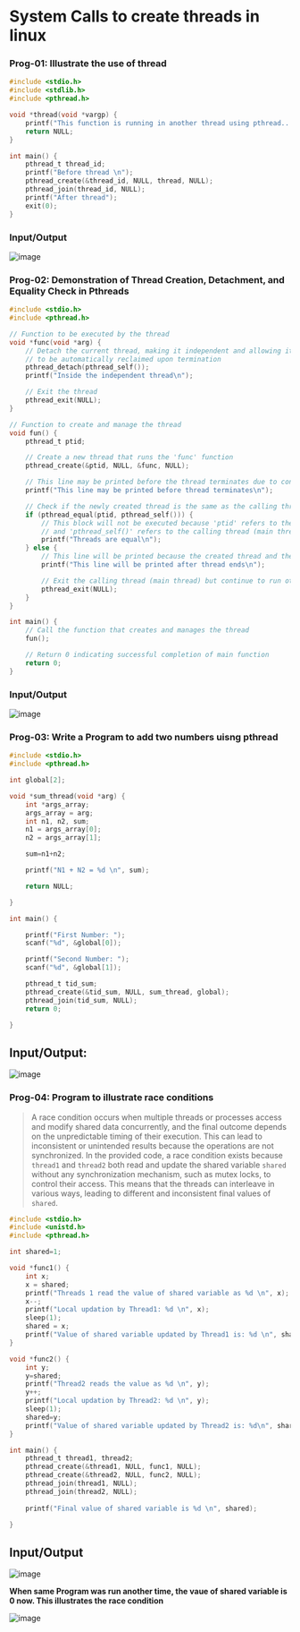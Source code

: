 # System Calls to create threads in linux

### Prog-01: Illustrate the use of thread

```C
#include <stdio.h>
#include <stdlib.h>
#include <pthread.h>

void *thread(void *vargp) {
	printf("This function is running in another thread using pthread...\n");
	return NULL;
}

int main() {
	pthread_t thread_id;
	printf("Before thread \n");
	pthread_create(&thread_id, NULL, thread, NULL);
	pthread_join(thread_id, NULL);
	printf("After thread");
	exit(0);
}
```
### Input/Output
![image](https://github.com/user-attachments/assets/3db33cbb-8db0-4b8a-906f-793b2f75d320)

### Prog-02: Demonstration of Thread Creation, Detachment, and Equality Check in Pthreads

```C
#include <stdio.h>
#include <pthread.h>

// Function to be executed by the thread
void *func(void *arg) {
    // Detach the current thread, making it independent and allowing its resources
    // to be automatically reclaimed upon termination
    pthread_detach(pthread_self());
    printf("Inside the independent thread\n");

    // Exit the thread
    pthread_exit(NULL);
}

// Function to create and manage the thread
void fun() {
    pthread_t ptid;

    // Create a new thread that runs the 'func' function
    pthread_create(&ptid, NULL, &func, NULL);

    // This line may be printed before the thread terminates due to concurrent execution
    printf("This line may be printed before thread terminates\n");

    // Check if the newly created thread is the same as the calling thread
    if (pthread_equal(ptid, pthread_self())) {
        // This block will not be executed because 'ptid' refers to the newly created thread
        // and 'pthread_self()' refers to the calling thread (main thread)
        printf("Threads are equal\n");
    } else {
        // This line will be printed because the created thread and the calling thread are different
        printf("This line will be printed after thread ends\n");

        // Exit the calling thread (main thread) but continue to run other threads
        pthread_exit(NULL);
    }
}

int main() {
    // Call the function that creates and manages the thread
    fun();

    // Return 0 indicating successful completion of main function
    return 0;
}

```
### Input/Output
![image](https://github.com/user-attachments/assets/ed80f83e-cd7e-418b-b4f6-951d7e61512e)


### Prog-03: Write a Program to add two numbers uisng pthread

```C
#include <stdio.h>
#include <pthread.h>

int global[2];

void *sum_thread(void *arg) {
	int *args_array;
	args_array = arg;
	int n1, n2, sum;
	n1 = args_array[0];
	n2 = args_array[1];

	sum=n1+n2;

	printf("N1 + N2 = %d \n", sum);

	return NULL;

}

int main() {

	printf("First Number: ");
	scanf("%d", &global[0]);

	printf("Second Number: ");
	scanf("%d", &global[1]);

	pthread_t tid_sum;
	pthread_create(&tid_sum, NULL, sum_thread, global);
	pthread_join(tid_sum, NULL);
	return 0;

}

```
## Input/Output:

![image](https://github.com/user-attachments/assets/1d51fe94-b6a6-4e7e-bb1a-8fc6704e6b15)

### Prog-04: Program to illustrate race conditions

>A race condition occurs when multiple threads or processes access and modify shared data concurrently, and the final outcome depends on the unpredictable timing of their execution. This can lead to inconsistent or unintended results because the operations are not synchronized. In the provided code, a race condition exists because `thread1` and `thread2` both read and update the shared variable `shared` without any synchronization mechanism, such as mutex locks, to control their access. This means that the threads can interleave in various ways, leading to different and inconsistent final values of `shared`.

```C
#include <stdio.h>
#include <unistd.h>
#include <pthread.h>

int shared=1;

void *func1() {
	int x;
	x = shared;
	printf("Threads 1 read the value of shared variable as %d \n", x);
	x--;
	printf("Local updation by Thread1: %d \n", x);
	sleep(1);
	shared = x;
	printf("Value of shared variable updated by Thread1 is: %d \n", shared);
}

void *func2() {
	int y;
	y=shared;
	printf("Thread2 reads the value as %d \n", y);
	y++;
	printf("Local updation by Thread2: %d \n", y);
	sleep(1);
	shared=y;
	printf("Value of shared variable updated by Thread2 is: %d\n", shared);
}

int main() {
	pthread_t thread1, thread2;
	pthread_create(&thread1, NULL, func1, NULL);	
	pthread_create(&thread2, NULL, func2, NULL);
	pthread_join(thread1, NULL);
	pthread_join(thread2, NULL);
	
	printf("Final value of shared variable is %d \n", shared);

}

```
## Input/Output
![image](https://github.com/user-attachments/assets/5e8f929f-fea2-4dad-a326-612f92258b88)

**When same Program was run another time, the vaue of shared variable is 0 now. This illustrates the race condition**

![image](https://github.com/user-attachments/assets/23b046f0-c89d-4d68-b122-d6c2755115e4)


